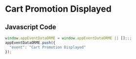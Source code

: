 # Cart Promotion Displayed

### 

## Javascript Code
```js
window.appEventDataORME = window.appEventDataORME || [];;;
appEventDataORME.push({
  "event": "Cart Promotion Displayed"
});
```








